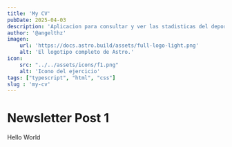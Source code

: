 ```yaml
---
title: 'My CV'
pubDate: 2025-04-03
description: 'Aplicacion para consultar y ver las stadisticas del deporte motor mas famoso del mundo'
author: '@angelthz'
imagen:
    url: 'https://docs.astro.build/assets/full-logo-light.png'
    alt: 'El logotipo completo de Astro.'
icon:
    src: "../../assets/icons/f1.png"
    alt: 'Icono del ejercicio'
tags: ["typescript", "html", "css"]
slug : 'my-cv'
---
```


# Newsletter Post 1

Hello World
